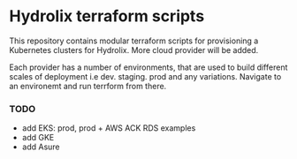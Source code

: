 # Hydrolix terraform scripts

This repository contains modular terraform scripts for provisioning a Kubernetes clusters for Hydrolix. More cloud provider will be added.

Each provider has a number of environments, that are used to build different scales of deployment i.e dev. staging. prod and any variations. Navigate to an environemt and run terrform from there.

### TODO
 - add EKS: prod, prod + AWS ACK RDS examples
 - add GKE 
 - add Asure 


